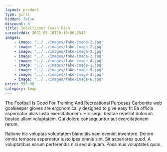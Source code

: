 ```yaml
---
layout: product
type: girls
hidden: false
discount: 8
title: Intelligent Fresh Fish
careatedAt: 2021-05-10T20:19:06.254Z
images:
    - image: "../../images/fake-image-2.jpg"
    - image: "../../images/fake-image-2.jpg"
    - image: "../../images/fake-image-2.jpg"
    - image: "../../images/fake-image-3.jpg"
    - image: "../../images/fake-image-4.jpg"
    - image: "../../images/fake-image-1.jpg"
    - image: "../../images/fake-image-5.jpg"
    - image: "../../images/fake-image-3.jpg"
    - image: "../../images/fake-image-6.jpg"
price: 559.00
category: Soap
---
```

The Football Is Good For Training And Recreational Purposes
Carbonite web goalkeeper gloves are ergonomically designed to give easy fit
Ea officia aspernatur alias iusto exercitationem. Hic sequi beatae repellat dolorum beatae ullam voluptatem. Qui dolore consequuntur aut exercitationem rerum.
 Ratione hic voluptas voluptatem blanditiis nam eveniet inventore. Dolore omnis tempore aspernatur iusto ipsa omnis sint. Sit asperiores quod. A voluptatibus earum perferendis nisi sed aliquam. Possimus voluptates quos.
